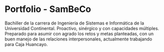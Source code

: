 # Portfolio - SamBeCo

Bachiller de la carrera de Ingeniería de Sistemas e Informática de la Universidad Continental. Proactivo, sinérgico y con capacidades múltiples. Preparado para asumir con agrado los retos y metas planteadas, con un buen manejo de las relaciones interpersonales, actualmente trabajando para Caja Huancayo.

